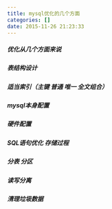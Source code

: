 ```yaml
---
title: mysql优化的几个方面
categories: []
date: 2015-11-26 21:23:33
---
```


##### 优化从几个方面来说

##### 表结构设计

##### 适当索引（主键 普通 唯一 全文组合）

##### mysql本身配置

##### 硬件配置

##### SQL语句优化 存储过程

##### 分表 分区

##### 读写分离

##### 清理垃圾数据
